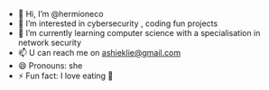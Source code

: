 - 👋 Hi, I’m @hermioneco
- 👀 I’m interested in cybersecurity , coding fun projects 
- 🌱 I’m currently learning computer science with a specialisation in network security
- 📫 U can reach me on ashieklie@gmail.com 
- 😄 Pronouns: she
- ⚡ Fun fact: I love eating 🤫

<!---
hermioneco/hermioneco is a ✨ special ✨ repository because its `README.md` (this file) appears on your GitHub profile.
You can click the Preview link to take a look at your changes.
--->
